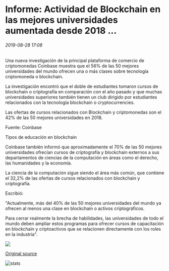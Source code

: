 # Informe: Actividad de Blockchain en las mejores universidades aumentada desde 2018 ...

###### 2019-08-28 17:08

Una nueva investigación de la principal plataforma de comercio de criptomonedas Coinbase muestra que el 56% de las 50 mejores universidades del mundo ofrecen una o más clases sobre tecnología criptomoneda o blockchain.

La investigación encontró que el doble de estudiantes tomaron cursos de blockchain o criptografía en comparación con el año pasado y que muchas universidades superiores también tienen un club dirigido por estudiantes relacionados con la tecnología blockchain o cryptocurrencies.

Las ofertas de cursos relacionados con Blockchain y criptomonedas son el 42% de las 50 mejores universidades en 2018.

Fuente: Coinbase

Tipos de educación en blockchain

Coinbase también informó que aproximadamente el 70% de las 50 mejores universidades ofrecían cursos de criptografía y blockchain externos a sus departamentos de ciencias de la computación en áreas como el derecho, las humanidades y la economía.

La ciencia de la computación sigue siendo el área más común, que contiene el 32,2% de las ofertas de cursos relacionados con blockchain y criptografía.

Escribió:

"Actualmente, más del 40% de las 50 mejores universidades del mundo ya ofrecen al menos una clase en blockchain o activos criptográficos.

Para cerrar realmente la brecha de habilidades, las universidades de todo el mundo deben ampliar estos programas para ofrecer cursos de capacitación en blockchain y criptoactivos que se relacionen directamente con los roles en la industria".

![](https://s3.cointelegraph.com/storage/uploads/view/db031a959b945a8c9ad25a6650ea065c.png)

[Original source](https://cointelegraph.com/news/report-blockchain-activity-at-top-universities-increased-since-2018)

![stats](https://c.statcounter.com/11760860/0/a89fa40b/1/ "stats")